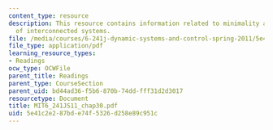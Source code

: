 ```yaml
---
content_type: resource
description: This resource contains information related to minimality and stability
  of interconnected systems.
file: /media/courses/6-241j-dynamic-systems-and-control-spring-2011/5e41c2e287bde74f5326d258e89c951c_MIT6_241JS11_chap30.pdf
file_type: application/pdf
learning_resource_types:
- Readings
ocw_type: OCWFile
parent_title: Readings
parent_type: CourseSection
parent_uid: bd44ad36-f5b6-870b-74dd-fff31d2d3017
resourcetype: Document
title: MIT6_241JS11_chap30.pdf
uid: 5e41c2e2-87bd-e74f-5326-d258e89c951c
---
```

